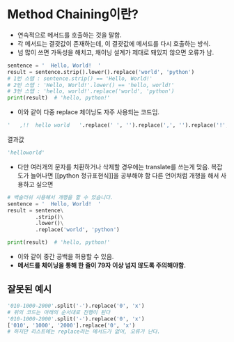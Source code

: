 # Method Chaining이란?
- 연속적으로 메서드를 호출하는 것을 말함.
- 각 메서드는 결괏값이 존재하는데, 이 결괏값에 메서드를 다시 호출하는 방식.
- 넘 많이 쓰면 가독성을 해치고, 채이닝 설계가 제대로 돼있지 않으면 오류가 남.
```python
sentence = '  Hello, World!  '
result = sentence.strip().lower().replace('world', 'python')
# 1번 스탭 : sentence.strip() == 'Hello, World!'
# 2번 스탭 : 'Hello, World!'.lower() == 'hello, world!'
# 3번 스탭 : 'hello, world!'.replace('world', 'python')
print(result)  # 'hello, python!'
```

- 이와 같이 다중 replace 체이닝도 자주 사용되는 코드임.
```python
'   ,!!  hello world   '.replace(' ', '').replace(',', '').replace('!', '')
```
결과값
```python
'helloworld'
```
- 다만 여러개의 문자를 치환하거나 삭제할 경우에는 translate를 쓰는게 맞음. 복잡도가 늘어나면 [[python 정규표현식]]을 공부해야 함
다른 언어처럼 개행을 해서 사용하고 싶으면
```python
# 백슬러쉬 사용해서 개행을 할 수 있습니다.
sentence = '  Hello, World!  '
result = sentence\
         .strip()\
         .lower()\
         .replace('world', 'python')

print(result)  # 'hello, python!'
```
- 이와 같이 중간 공백을 허용할 수 있음.
- **메서드를 체이닝을 통해 한 줄이 79자 이상 넘지 않도록 주의해야함.**

## 잘못된 예시
```python
'010-1000-2000'.split('-').replace('0', 'x')
# 위의 코드는 아래의 순서대로 진행이 된다
'010-1000-2000'.split('-').replace('0', 'x')
['010', '1000', '2000'].replace('0', 'x')
# 하지만 리스트에는 replace라는 메서드가 없어, 오류가 난다.

```
